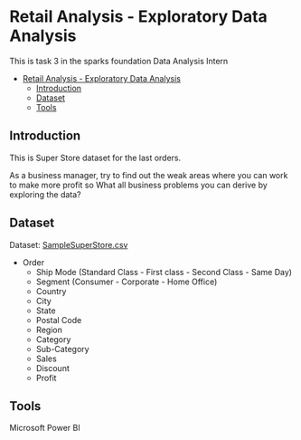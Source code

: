 # Retail Analysis - Exploratory Data Analysis

This is task 3 in the sparks foundation Data Analysis Intern

- [Retail Analysis - Exploratory Data Analysis](#retail-analysis---exploratory-data-analysis)
  - [Introduction](#introduction)
  - [Dataset](#dataset)
  - [Tools](#tools)

## Introduction

This is Super Store dataset for the last orders.

As a business manager, try to find out the weak areas where you can
work to make more profit so What all business problems you can derive by exploring the data?

## Dataset

Dataset: [SampleSuperStore.csv](https://bit.ly/3i4rbWl)

- Order
  - Ship Mode (Standard Class - First class - Second Class - Same Day)
  - Segment (Consumer - Corporate - Home Office)
  - Country
  - City
  - State
  - Postal Code
  - Region
  - Category
  - Sub-Category
  - Sales
  - Discount
  - Profit

## Tools

Microsoft Power BI
